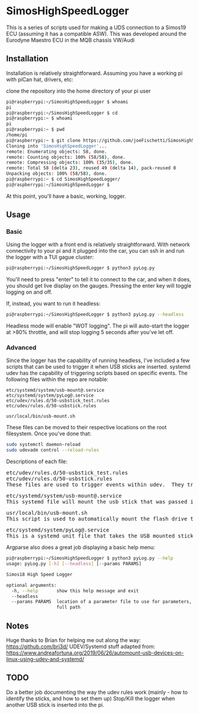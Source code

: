 # SimosHighSpeedLogger

This is a series of scripts used for making a UDS connection to a Simos19 ECU (assuming it has a compatible ASW).
This was developed around the Eurodyne Maestro ECU in the MQB chassis VW/Audi

## Installation

Installation is relatively straightforward.  Assuming you have a working pi with piCan hat, drivers, etc:

clone the repository into the home directory of your pi user

```bash
pi@raspberrypi:~/SimosHighSpeedLogger $ whoami
pi
pi@raspberrypi:~/SimosHighSpeedLogger $ cd
pi@raspberrypi:~ $ whoami
pi
pi@raspberrypi:~ $ pwd
/home/pi
pi@raspberrypi:~ $ git clone https://github.com/joeFischetti/SimosHighSpeedLogger.git
Cloning into 'SimosHighSpeedLogger'...
remote: Enumerating objects: 58, done.
remote: Counting objects: 100% (58/58), done.
remote: Compressing objects: 100% (35/35), done.
remote: Total 58 (delta 23), reused 49 (delta 14), pack-reused 0
Unpacking objects: 100% (58/58), done.
pi@raspberrypi:~ $ cd SimosHighSpeedLogger/
pi@raspberrypi:~/SimosHighSpeedLogger $ 
```

At this point, you'll have a basic, working, logger.

## Usage

### Basic
Using the logger with a front end is relatively straightforward.  With network connectivity to your pi and it plugged into the car, you can ssh in and run the logger with a TUI gague cluster:
```bash
pi@raspberrypi:~/SimosHighSpeedLogger $ python3 pyLog.py
```

You'll need to press "enter" to tell it to connect to the car, and when it does, you should get live display on the gauges.
Pressing the enter key will toggle logging on and off.

If, instead, you want to run it headless:

```bash
pi@raspberrypi:~/SimosHighSpeedLogger $ python3 pyLog.py --headless
```

Headless mode will enable "WOT logging".  The pi will auto-start the logger at >80% throttle, and will stop logging 5 seconds after you've let off.

### Advanced
Since the logger has the capability of running headless, I've included a few scripts that can be used to trigger it when USB sticks are inserted.
systemd udev has the capability of triggering scripts based on specific events.  The following files within the repo are notable:
```
etc/systemd/system/usb-mount@.service
etc/systemd/system/pyLog@.service
etc/udev/rules.d/50-usbstick_test.rules
etc/udev/rules.d/50-usbstick.rules

usr/local/bin/usb-mount.sh
```

These files can be moved to their respective locations on the root filesystem.  Once you've done that:
```bash
sudo systemctl daemon-reload
sudo udevadm control --reload-rules
```

Descriptions of each file:
<pre>
etc/udev/rules.d/50-usbstick_test.rules
etc/udev/rules.d/50-usbstick.rules
These files are used to trigger events within udev.  They trigger the systemd file (which launches the mount script in /usr/local/bin)
</pre>

<pre>
etc/systemd/system/usb-mount@.service
This systemd file will mount the usb stick that was passed in the argument.  A script called via udev directly doesn't have the proper permissions to handle the mount operation
</pre>

<pre>
usr/local/bin/usb-mount.sh
This script is used to automatically mount the flash drive that was called, check the contents of it, and if there's a 'parameters.yaml' file, launch the pi in headless logging mode
</pre>

<pre>
etc/systemd/system/pyLog@.service
This is a systemd unit file that takes the USB mounted stick as a parameter.  It'll set that as both the output location for logs and as the parameter file to be used for reading logging parameters
</pre>

Argparse also does a great job displaying a basic help menu:
```bash
pi@raspberrypi:~/SimosHighSpeedLogger $ python3 pyLog.py --help
usage: pyLog.py [-h] [--headless] [--params PARAMS]

Simos18 High Speed Logger

optional arguments:
  -h, --help       show this help message and exit
  --headless
  --params PARAMS  location of a parameter file to use for parameters, specify
                   full path
```

## Notes
Huge thanks to Brian for helping me out along the way: https://github.com/bri3d/
UDEV/Systemd stuff adapted from: https://www.andreafortuna.org/2019/06/26/automount-usb-devices-on-linux-using-udev-and-systemd/


## TODO
Do a better job documenting the way the udev rules work (mainly - how to identify the sticks, and how to set them up)
Stop/Kill the logger when another USB stick is inserted into the pi.


